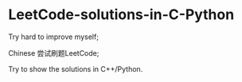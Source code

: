 # LeetCode-solutions-in-C-Python


Try hard to improve myself;


Chinese 尝试刷题LeetCode;


Try to show the solutions in C++/Python.
